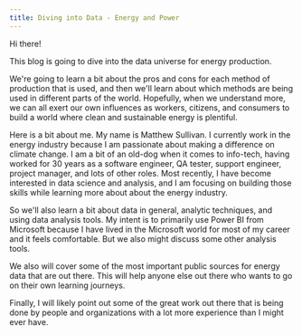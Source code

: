 ```yaml
---
title: Diving into Data - Energy and Power
---
```


Hi there! 

This blog is going to dive into the data universe for energy production. 

We're going to learn a bit about the pros and cons for each method of production that is used, and then we'll learn about which methods are being used in different parts of the world. Hopefully, when we understand more, we can all exert our own influences as workers, citizens, and consumers to build a world where clean and sustainable energy is plentiful.

Here is a bit about me. My name is Matthew Sullivan. I currently work in the energy industry because I am passionate about making a difference on climate change. I am a bit of an old-dog when it comes to info-tech, having worked for 30 years as a software engineer, QA tester, support engineer, project manager, and lots of other roles. Most recently, I have become interested in data science and analysis, and I am focusing on building those skills while learning more about about the energy industry. 

So we'll also learn a bit about data in general, analytic techniques, and using data analysis tools. My intent is to primarily use Power BI from Microsoft because I have lived in the Microsoft world for most of my career and it feels comfortable. But we also might discuss some other analysis tools. 

We also will cover some of the most important public sources for energy data that are out there. This will help anyone else out there who wants to go on their own learning journeys.

Finally, I will likely point out some of the great work out there that is being done by people and organizations with a lot more experience than I might ever have.
